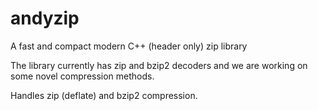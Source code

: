 # andyzip
A fast and compact modern C++ (header only) zip library

The library currently has zip and bzip2 decoders and we are working on some novel compression methods.

Handles zip (deflate) and bzip2 compression.
